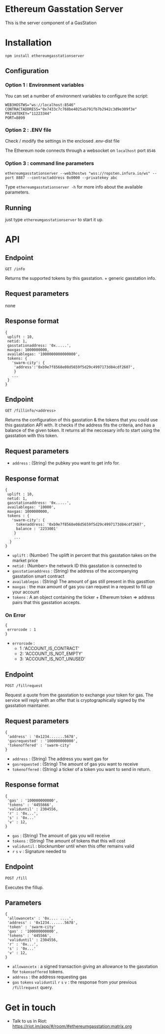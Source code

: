 # Ethereum Gasstation Server

This is the server component of a GasStation

# Installation

`npm install ethereumgasstationserver`

## Configuration

### Option 1 : Environment variables

You can set a number of environment variables to configure the script:

```
WEB3HOSTWS="ws://localhost:8546"
CONTRACTADDRESS="0x7433c7c768be4025ab791fb7b2942c3d9e309f3e"
PRIVATEKEY="11223344"
PORT=8899
```

### Option 2 : .ENV file

Check / modify the settings in the enclosed .env-dist file

The Ethereum node connects through a websocket on `localhost` port `8546`

### Option 3 : command line parameters

```
ethereumgasstationserver --web3hostws "wss://ropsten.infura.io/ws" --port 8887 --contractaddress 0x0000 --privatekey abc
```

Type `ethereumgasstationserver -h` for more info about the available parameters.

## Running

just type `ethereumgasstationserver` to start it up.

# API

## Endpoint
`GET /info`

Returns the supported tokens by this gasstation. + generic gasstation info.

## Request parameters
none

## Response format

```
{
 uplift : 10,
 netid: 1,
 gasstationaddress: '0x.....',
 maxgas: 1000000000,
 availablegas: '1000000000000000',
 tokens: {
   'swarm-city': {
    'address':'0xb9e7f8568e08d5659f5d29c4997173d84cdf2607',
    }
   ...
 }
}
```


## Endpoint
`GET /fillinfo/<address>`

Returns the configuration of this gasstation & the tokens that you could use this gasstation API with. It checks if the address fits the criteria, and has a balance of the given token.
It returns all the neccesary info to start using the gasstation with this token.

## Request parameters
* `address` : (String) the pubkey you want to get info for.

## Response format
```
{
 uplift : 10,
 netid: 1,
 gasstationaddress: '0x.....',
 availablegas: '10000',
 maxgas: 1000000000, 
 tokens : {
   'swarm-city': {
     tokenaddress: '0xb9e7f8568e08d5659f5d29c4997173d84cdf2607',
     balance : '2233001'
    }
    ...
  }
}
```
* `uplift` : (Number)  The uplift in percent that this gasstation takes on the market price
* `netid` : (Number> the network ID this gasstation is connected to
* `gasstationaddress` : (String) the address of the accompanying gasstation smart contract
* `availablegas` : (String) The amount of gas still present in this gassttion
* `maxgas` : the max amount of gas you can request in a request to fill up your account
* `tokens` : A an object containing the ticker + Ethereum token => address pairs that this gasstation accepts.


### On Error
```
{
 errorcode : 1
}
```

* `errorcode` :
	* 1 :'ACCOUNT_IS_CONTRACT'
	* 2: 'ACCOUNT_IS_NOT_EMPTY' 	
	* 3: 'ACCOUNT_IS_NOT_UNUSED' 



## Endpoint 
`POST /fillrequest`

Request a quote from the gasstation to exchange your token for gas. The service will reply with an offer that is cryptographically signed by the gasstation maintainer.

## Request parameters
```
{
 'address' : '0x1234.......5678',
 'gasrequested' : '100000000000',
 'tokenoffered' : 'swarm-city'
}
```

* `address` : (String) The address you want gas for
* `gasrequested` : (String) The amount of gas you want to receive
* `tokenoffered` : (String) a ticker of a token you want to send in return.

## Response format
```
{
 'gas' : '100000000000',
 'tokens' : '4455666',
 'validuntil' : 2304556,
 'r' : '0x...',
 's' : '0x...'
 'v' : 12,
}
```
* `gas` : (String) The amount of gas you will receive
* `tokens` : (String) The amount of tokens that this will cost
* `validuntil` : blocknumber until when this offer remains valid  
* `r` `s` `v` : Signature needed to  

## Endpoint
`POST /fill`

Executes the fillup.

## Parameters

```
{
 'allowancetx' : '0x.... ....',
 'address' : '0x1234.......5678',
 'token' : 'swarm-city'
 'gas' : '100000000000',
 'tokens' : '445566',
 'validuntil' : 2304556,
 'r' : '0x...',
 's' : '0x...'
 'v' : 12,
}
```
* `allowancetx` : a signed transaction giving an allowance to the gasstation for `tokensoffered` tokens.
* `address` : the address requesting gas
* `gas` `tokens` `validuntil` `r` `s` `v` : the response from your previous `/fillrequest` query.

# Get in touch

- Talk to us in Riot: https://riot.im/app/#/room/#ethereumgasstation:matrix.org


